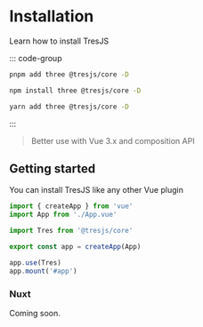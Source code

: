 # Installation

Learn how to install TresJS

::: code-group

```bash [pnpm]
pnpm add three @tresjs/core -D
```

```bash [npm]
npm install three @tresjs/core -D
```

```bash [yarn]
yarn add three @tresjs/core -D
```

:::

> Better use with Vue 3.x and composition API

## Getting started

You can install TresJS like any other Vue plugin

```ts
import { createApp } from 'vue'
import App from './App.vue'

import Tres from '@tresjs/core'

export const app = createApp(App)

app.use(Tres)
app.mount('#app')
```

### Nuxt

Coming soon.
